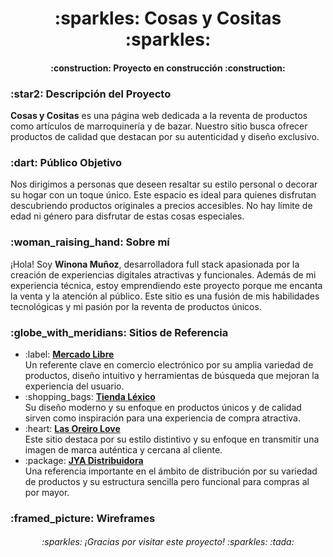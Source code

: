 <h1 align="center">:sparkles: Cosas y Cositas :sparkles:</h1>

<h4 align="center">  
:construction: Proyecto en construcción :construction:
</h4>  

<h3>:star2: Descripción del Proyecto</h3>  
<p><strong>Cosas y Cositas</strong> es una página web dedicada a la reventa de productos como artículos de marroquinería y de bazar. Nuestro sitio busca ofrecer productos de calidad que destacan por su autenticidad y diseño exclusivo.</p>  

<h3>:dart: Público Objetivo</h3>  
<p>Nos dirigimos a personas que deseen resaltar su estilo personal o decorar su hogar con un toque único. Este espacio es ideal para quienes disfrutan descubriendo productos originales a precios accesibles. No hay límite de edad ni género para disfrutar de estas cosas especiales.</p>  

<h3>:woman_raising_hand: Sobre mí</h3>  
<p>¡Hola! Soy <strong>Winona Muñoz</strong>, desarrolladora full stack apasionada por la creación de experiencias digitales atractivas y funcionales. Además de mi experiencia técnica, estoy emprendiendo este proyecto porque me encanta la venta y la atención al público. Este sitio es una fusión de mis habilidades tecnológicas y mi pasión por la reventa de productos únicos.</p>  

<h3>:globe_with_meridians: Sitios de Referencia</h3>

<ul>
  <li>:label: <strong><a href="https://www.mercadolibre.com">Mercado Libre</a></strong><br>
  Un referente clave en comercio electrónico por su amplia variedad de productos, diseño intuitivo y herramientas de búsqueda que mejoran la experiencia del usuario.
  </li>
  <li>:shopping_bags: <strong><a href="https://www.tiendalexico.ar">Tienda Léxico</a></strong><br>
  Su diseño moderno y su enfoque en productos únicos y de calidad sirven como inspiración para una experiencia de compra atractiva.
  </li>
  <li>:heart: <strong><a href="https://www.lasoreiro.com">Las Oreiro Love</a></strong><br>
  Este sitio destaca por su estilo distintivo y su enfoque en transmitir una imagen de marca auténtica y cercana al cliente.
  </li>
  <li>:package: <strong><a href="https://www.jyadistribuidora.ar">JYA Distribuidora</a></strong><br>
  Una referencia importante en el ámbito de distribución por su variedad de productos y su estructura sencilla pero funcional para compras al por mayor.
  </li>
</ul>

<h3>:framed_picture: Wireframes</h3>

<a href="https://miro.com/welcomeonboard/ZlBMN0VlbVpIdjlNeDdDWE45RFZEQkoxRE9yNi9DSFVvTHZpMjdSYUZQaVY3WFlWNFhxTXVHbEFoL0J5TFRMZ0ZHdkJvU0piS1RYODZyMFFUU0dGcDlRT3o3QWtoTTJNeFJuSUJDR1ZNd1hWeGpNQ1JweitsQm0rNTUzUHlRZkghZQ==?share_link_id=773310497436"></a>

<h6 align="center">:sparkles: ¡Gracias por visitar este proyecto! :sparkles: :tada:</h6>